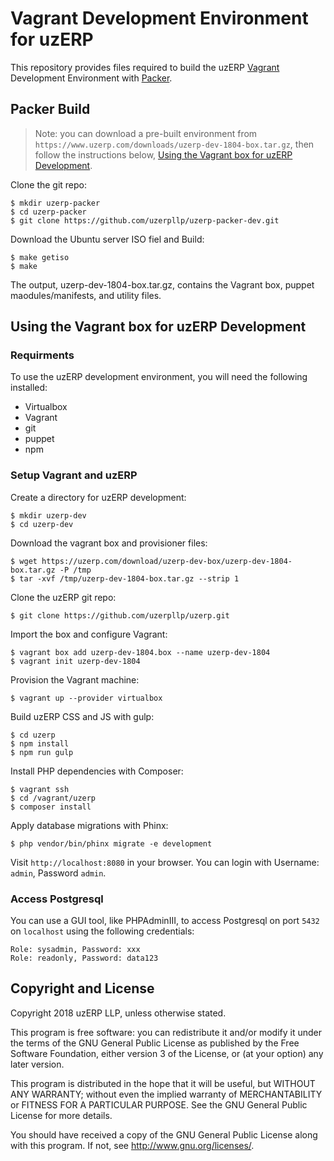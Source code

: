 # Vagrant Development Environment for uzERP

This repository provides files required to build the uzERP [Vagrant](https://www.vagrantup.com/) Development Environment with [Packer](https://www.packer.io/).

## Packer Build

> Note: you can download a pre-built environment from ```https://www.uzerp.com/downloads/uzerp-dev-1804-box.tar.gz```,
> then follow the instructions below, [Using the Vagrant box for uzERP Development](#using-the-vagrant-box-for-uzerp-development).

Clone the git repo:

```
$ mkdir uzerp-packer
$ cd uzerp-packer
$ git clone https://github.com/uzerpllp/uzerp-packer-dev.git
```

Download the Ubuntu server ISO fiel and Build:

```
$ make getiso
$ make
```

The output, uzerp-dev-1804-box.tar.gz, contains the Vagrant box, puppet maodules/manifests, and utility files.

## Using the Vagrant box for uzERP Development

### Requirments

To use the uzERP development environment, you will need the following installed:

* Virtualbox
* Vagrant
* git
* puppet
* npm

### Setup Vagrant and uzERP

Create a directory for uzERP development:

```
$ mkdir uzerp-dev
$ cd uzerp-dev
```

Download the vagrant box and provisioner files:

```
$ wget https://uzerp.com/download/uzerp-dev-box/uzerp-dev-1804-box.tar.gz -P /tmp
$ tar -xvf /tmp/uzerp-dev-1804-box.tar.gz --strip 1
```

Clone the uzERP git repo:

```
$ git clone https://github.com/uzerpllp/uzerp.git
```

Import the box and configure Vagrant:

```
$ vagrant box add uzerp-dev-1804.box --name uzerp-dev-1804
$ vagrant init uzerp-dev-1804
```

Provision the Vagrant machine:

```
$ vagrant up --provider virtualbox
```

Build uzERP CSS and JS with gulp:

```
$ cd uzerp
$ npm install
$ npm run gulp

```

Install PHP dependencies with Composer:

```
$ vagrant ssh
$ cd /vagrant/uzerp
$ composer install
```

Apply database migrations with Phinx:


```
$ php vendor/bin/phinx migrate -e development
```

Visit ```http://localhost:8080``` in your browser. You can login with Username: ```admin```, Password ```admin```.

### Access Postgresql

You can use a GUI tool, like PHPAdminIII, to access Postgresql on port ```5432``` on ```localhost``` using the following credentials:

```
Role: sysadmin, Password: xxx
Role: readonly, Password: data123
```
## Copyright and License

Copyright 2018 uzERP LLP, unless otherwise stated.

This program is free software: you can redistribute it and/or modify
it under the terms of the GNU General Public License as published by
the Free Software Foundation, either version 3 of the License, or
(at your option) any later version.

This program is distributed in the hope that it will be useful,
but WITHOUT ANY WARRANTY; without even the implied warranty of
MERCHANTABILITY or FITNESS FOR A PARTICULAR PURPOSE.  See the
GNU General Public License for more details.

You should have received a copy of the GNU General Public License
along with this program.  If not, see <http://www.gnu.org/licenses/>.
